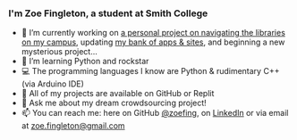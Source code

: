 ### I'm Zoe Fingleton, a student at Smith College

- 🔭 I’m currently working on [a personal project on navigating the libraries on my campus](https://github.com/zoefing/the-library-project), updating [my bank of apps & sites](https://github.com/zoefing/the-bank), and beginning a new mysterious project...
- 🌱 I’m learning Python and rockstar
- 💻 The programming languages I know are Python & rudimentary C++ (via Arduino IDE)
- 🏦 All of my projects are available on GitHub or Replit
- 💬 Ask me about my dream crowdsourcing project!
- 📫 You can reach me: here on GitHub [@zoefing](https://github.com/zoefing), on [LinkedIn](www.linkedin.com/in/zoefingleton) or via email at zoe.fingleton@gmail.com
